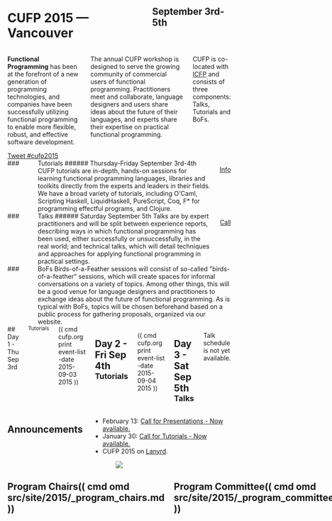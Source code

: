 <div style="background-image: url(img/943x200_panoramicelevation.jpg)">
<div class="row">
<div class="small-12 columns">
<h1>CUFP 2015 — Vancouver</h1>
<h2>September 3rd-5th</h2>
</div>
</div>
</div>

<div class="row" media:type="text/omd">
<div class="small-12 columns" media:type="text/omd">

**Functional Programming** has been at the forefront of a new
generation of programming technologies, and companies have been
successfully utilizing functional programming to enable more flexible,
robust, and effective software development.

The annual CUFP workshop is designed to serve the growing community of
commercial users of functional programming. Practitioners meet and
collaborate, language designers and users share ideas about the future
of their languages, and experts share their expertise on practical
functional programming.

CUFP is co-located with [ICFP](http://icfpconference.org/icfp2015/)
and consists of three components: Talks, Tutorials and BoFs.

</div>
</div>

<div class="row">

<div class="medium-6 columns">
  <a href="https://twitter.com/intent/tweet?button_hashtag=cufp2015"
     class="twitter-hashtag-button" data-size="large"
     data-related="cufpconference"
  >
    Tweet #cufp2015
  </a>
</div>

<div class="medium-6 columns">

</div>

</div>

<div class="row" media:type="text/omd">

<div class="medium-4 columns tutorial" media:type="text/omd">
### <i class="fi-laptop"></i> Tutorials
###### Thursday-Friday September 3rd-4th
CUFP tutorials are in-depth, hands-on sessions for learning functional
programming languages, libraries and toolkits directly from the
experts and leaders in their fields. We have a broad variety
of tutorials, including O'Caml, Scripting Haskell, LiquidHaskell, PureScript,
Coq, F* for programming effectful programs, and Clojure.

<a href="/2015/tutorial-schedule.html" class="tiny radius button">Info</a>
</div>

<div class="medium-4 columns talk" media:type="text/omd">
### <i class="fi-microphone"></i> Talks
###### Saturday September 5th
Talks are by expert practitioners and will be split between experience reports,
describing ways in which functional programming has been used, either
successfully or unsuccessfully, in the real world; and technical
talks, which will detail techniques and approaches for applying
functional programming in practical settings.

<a href="/2015/call-for-presentations.html" class="tiny radius button">Call</a>
</div>

<div class="medium-4 columns bof" media:type="text/omd">
### <i class="flaticon-pen43"></i> BoFs
Birds-of-a-Feather sessions will consist of so-called
"birds-of-a-feather" sessions, which will create spaces for informal
conversations on a variety of topics. Among other things, this will be
a good venue for language designers and practitioners to exchange
ideas about the future of functional programming. As is typical with
BoFs, topics will be chosen beforehand based on a public process for
gathering proposals, organized via our website.
</div>

</div>

<div id="schedule" class="row" media:type="text/omd">
<div class="small-12 columns" media:type="text/omd">
## Day 1 - Thu Sep 3rd  <small>Tutorials</small>
(( cmd cufp.org print event-list -date 2015-09-03 2015 ))

## Day 2 - Fri Sep 4th <small>Tutorials</small>
(( cmd cufp.org print event-list -date 2015-09-04 2015 ))

## Day 3 - Sat Sep 5th <small>Talks</small>
Talk schedule is not yet available.

</div>
</div>

<div class="pane-light" media:type="text/omd">
<div class="row" media:type="text/omd">
<div class="small-12 columns" media:type="text/omd">

## Announcements

- February 13: [Call for Presentations - Now
  available.](/2015/call-for-presentations.html)
- January 30: [Call for Tutorials - Now
  available.](/2015/call-for-tutorials.html)
- CUFP 2015 on [Lanyrd](http://lanyrd.com/2015/cufp/).

</div>
</div>
</div>

<div style="text-align:center" class="pane-dark" media:type="text/omd">
<img src="img/1024x400_vancouver.jpg" />
</div>

<div class="row" media:type="text/omd">
<div class="small-12 columns" media:type="text/omd">

## Program Chairs(( cmd omd src/site/2015/_program_chairs.md ))

## Program Committee(( cmd omd src/site/2015/_program_committee.md ))

## Tutorial Chairs (( cmd omd src/site/2015/_tutorial_chairs.md ))

</div>
</div>
